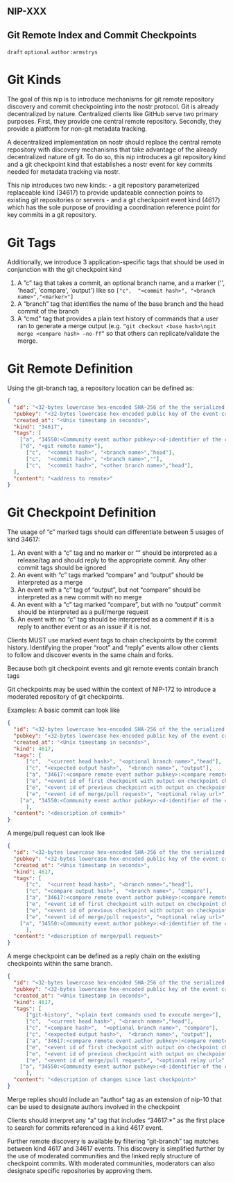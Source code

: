 NIP-XXX
------------------------------------
Git Remote Index and Commit Checkpoints
------------------------------------

`draft` `optional` `author:armstrys`

# Git Kinds
The goal of this nip is to introduce mechanisms for git remote repository discovery and commit checkpointing into the nostr protocol. Git is already decentralized by nature. Centralized clients like GitHub serve two primary purposes. First, they provide one central remote repository. Secondly, they provide a platform for non-git metadata tracking. 

A decentralized implementation on nostr should replace the central remote repository with discovery mechanisms that take advantage of the already decentralized nature of git. To do so, this nip introduces a git repository kind and a git checkpoint kind that establishes a nostr event for key commits needed for metadata tracking via nostr. 

This nip introduces two new kinds:
    - a git repository parameterized replaceable kind (34617) to provide updateable connection points to existing git repositories or servers
    - and a git checkpoint event kind (4617) which has the sole purpose of providing a coordination reference point for key commits in a git repository.

# Git Tags

Additionally, we introduce 3 application-specific tags that should be used in conjunction with the git checkpoint kind
1. A ”c” tag that takes a commit, an optional branch name, and a marker ('', 'head',  'compare', 'output') like so `["c",  "<commit hash>", "<branch name>","<marker>"]`
2. A “branch” tag that identifies the name of the base branch and the head commit of the branch
3. A “cmd” tag that provides a plain text history of commands that a user ran to generate a merge output (e.g. `“git checkout <base hash>\ngit merge <compare hash> —no-ff”` so that others can replicate/validate the merge. 

# Git Remote Definition

Using the git-branch tag, a repository location can be defined as:

```json
{
  "id": "<32-bytes lowercase hex-encoded SHA-256 of the the serialized event data>",
  "pubkey": "<32-bytes lowercase hex-encoded public key of the event creator>",
  "created_at": "<Unix timestamp in seconds>",
  "kind": "34617",
  "tags": [
    ["a", "34550:<Community event author pubkey>:<d-identifier of the community>", "<Optional relay url>"],
    ["d", "<git remote name>"],
	  ["c",  "<commit hash>", "<branch name>","head"],
	  ["c",  "<commit hash>", "<branch name>",""],
	  ["c",  "<commit hash>", "<other branch name>","head"],
  ], 
  "content": "<address to remote>"
}
```

# Git Checkpoint Definition

The usage of “c” marked tags should can differentiate between 5 usages of kind 34617:
1. An event with a “c” tag and no marker or “” should be interpreted as a release/tag and should reply to the appropriate commit. Any other commit tags should be ignored
2. An event with “c” tags marked “compare” and “output” should be interpreted as a merge
3. An event with a “c” tag of “output”, but not “compare” should be interpreted as a new commit with no merge
4. An event with a “c” tag marked “compare”, but with no “output” commit should be interpreted as a pull/merge request
5. An event with no “c" tag should be interpreted as a comment if it is a reply to another event or as an issue if it is not. 

Clients MUST use marked event tags to chain checkpoints by the commit history. Identifying the proper “root” and “reply” events allow other clients to follow and discover events in the same chain and forks. 

Because both git checkpoint events and git remote events contain branch tags

Git checkpoints may be used within the context of NIP-172 to introduce a moderated repository of git checkpoints. 

Examples:
A basic commit can look like

```json
{
  "id": "<32-bytes lowercase hex-encoded SHA-256 of the the serialized event data>",
  "pubkey": "<32-bytes lowercase hex-encoded public key of the event creator>",
  "created_at": "<Unix timestamp in seconds>",
  "kind": 4617,
  "tags": [
	  ["c",  "<current head hash>", "<optional branch name>","head"],
	  ["c", "<expected output hash>",  "<branch name>", "output"],
	  ["a", "34617:<compare remote event author pubkey>:<compare remote name>"],
	  ["e", "<event id of first checkpoint with output on checkpoint chain>", "<optional relay url>", "root id"],
	  ["e", "<event id of previous checkpoint with output on checkpoint chain>", "<optional relay url>", "reply"],
	  ["e", "<event id of merge/pull request>", "<optional relay url>", "mention"],
    ["a", "34550:<Community event author pubkey>:<d-identifier of the community>", "<Optional relay url>"]
      ], 
  "content": "<description of commit>"
}
```

A merge/pull request can look like

```json
{
  "id": "<32-bytes lowercase hex-encoded SHA-256 of the the serialized event data>",
  "pubkey": "<32-bytes lowercase hex-encoded public key of the event creator>",
  "created_at": "<Unix timestamp in seconds>",
  "kind": 4617,
  "tags": [
	  ["c",  "<current head hash>", "<branch name>","head"],
	  ["c", "<compare output hash>",  "<branch name>", "compare"],
	  ["a", "34617:<compare remote event author pubkey>:<compare remote name>"],
	  ["e", "<event id of first checkpoint with output on checkpoint chain>", "<optional relay url>", "root id"],
	  ["e", "<event id of previous checkpoint with output on checkpoint chain>", "<optional relay url>", "reply"],
	  ["e", "<event id of merge/pull request>", "<optional relay url>", "mention"],
    ["a", "34550:<Community event author pubkey>:<d-identifier of the community>", "<Optional relay url>"]
      ], 
  "content": "<description of merge/pull request>"
}
```

A merge checkpoint can be defined as a reply chain on the existing checkpoints within the same branch.

```json
{
  "id": "<32-bytes lowercase hex-encoded SHA-256 of the the serialized event data>",
  "pubkey": "<32-bytes lowercase hex-encoded public key of the event creator>",
  "created_at": "<Unix timestamp in seconds>",
  "kind": 4617,
  "tags": [
	  ["git-history", "<plain text commands used to execute merge>"],
	  ["c",  "<current head hash>", "<branch name>","head"],
	  ["c", "<compare hash>",  "<optional branch name>", "compare"],
	  ["c", "<expected output hash>",  "<branch name>", "output"],
	  ["a", "34617:<compare remote event author pubkey>:<compare remote name>"],
	  ["e", "<event id of first checkpoint with output on checkpoint chain>", "<optional relay url>", "root id"],
	  ["e", "<event id of previous checkpoint with output on checkpoint chain>", "<optional relay url>", "reply"],
	  ["e", "<event id of merge/pull request>", "<optional relay url>", "mention"],
    ["a", "34550:<Community event author pubkey>:<d-identifier of the community>", "<Optional relay url>"]
      ], 
  "content": "<description of changes since last checkpoint>"
}
```

Merge replies should include an "author" tag as an extension of  nip-10 that can be used to designate authors involved in the checkpoint

Clients should interpret any “a” tag that includes “34617:*” as the first place to search for commits referenced in a kind 4617 event.

Further remote discovery is available by filtering “git-branch” tag matches between kind 4617 and 34617 events. This discovery is simplified further by the use of moderated communities and the linked reply structure of checkpoint commits. With moderated communities, moderators can also designate specific repositories by approving them. 
